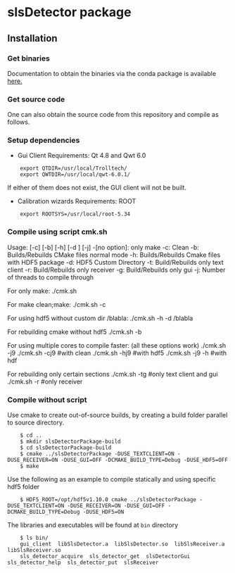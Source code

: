 # slsDetector package


## Installation

### Get binaries
Documentation to obtain the binaries via the conda package is available [here.](https://github.com/slsdetectorgroup/sls_detector_software)

### Get source code
One can also obtain the source code from this repository and compile as follows.

### Setup dependencies 
* Gui Client
Requirements: Qt 4.8 and Qwt 6.0
```
    export QTDIR=/usr/local/Trolltech/
    export QWTDIR=/usr/local/qwt-6.0.1/
```
If either of them does not exist, the GUI client will not be built.

* Calibration wizards
Requirements: ROOT
```
    export ROOTSYS=/usr/local/root-5.34
```

### Compile using script cmk.sh
Usage: [-c] [-b] [-h] [-d <HDF5 directory>] [-j]
 -[no option]: only make
 -c: Clean
 -b: Builds/Rebuilds CMake files normal mode
 -h: Builds/Rebuilds Cmake files with HDF5 package
 -d: HDF5 Custom Directory
 -t: Build/Rebuilds only text client
 -r: Build/Rebuilds only receiver
 -g: Build/Rebuilds only gui
 -j: Number of threads to compile through
 
For only make:
./cmk.sh

For make clean;make:
./cmk.sh -c

For using hdf5 without custom dir /blabla:
./cmk.sh -h -d /blabla

For rebuilding cmake without hdf5 
./cmk.sh -b

For using multiple cores to compile faster:
(all these options work)
./cmk.sh -j9
./cmk.sh -cj9 #with clean
./cmk.sh -hj9 #with hdf5
./cmk.sh -j9 -h #with hdf

For rebuilding only certain sections
./cmk.sh -tg #only text client and gui
./cmk.sh -r #only receiver


### Compile without script
Use cmake to create out-of-source builds, by creating a build folder parallel to source directory.
```
    $ cd ..
    $ mkdir slsDetectorPackage-build
    $ cd slsDetectorPackage-build
    $ cmake ../slsDetectorPackage -DUSE_TEXTCLIENT=ON -DUSE_RECEIVER=ON -DUSE_GUI=OFF -DCMAKE_BUILD_TYPE=Debug -DUSE_HDF5=OFF 
    $ make
```

Use the following as an example to compile statically and using specific hdf5 folder
```
    $ HDF5_ROOT=/opt/hdf5v1.10.0 cmake ../slsDetectorPackage -DUSE_TEXTCLIENT=ON -DUSE_RECEIVER=ON -DUSE_GUI=OFF -DCMAKE_BUILD_TYPE=Debug -DUSE_HDF5=ON
 ```  
The libraries and executables will be found at `bin` directory
```
    $ ls bin/
    gui_client  libSlsDetector.a  libSlsDetector.so  libSlsReceiver.a  libSlsReceiver.so
    sls_detector_acquire  sls_detector_get  slsDetectorGui  sls_detector_help  sls_detector_put  slsReceiver
```
